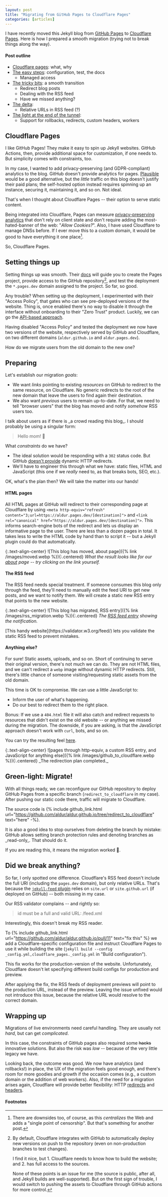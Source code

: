 ```yaml
---
layout: post
title: "Migrating from GitHub Pages to Cloudflare Pages"
categories: [articles]
---
```


I have recently moved this Jekyll blog from [GitHub
Pages](https://pages.github.com) to [Cloudflare
Pages](https://developers.cloudflare.com/pages/). Here is how I prepared a
smooth migration (trying not to break things along the way).

#### Post outline

- [Cloudflare pages](#cloudflare-pages): what, why
- [The easy steps](#setting-things-up): configuration, test, the docs
  - Managed access
- [The tricky bits](#preparing): a smooth transition
  - Redirect blog posts
  - Dealing with the RSS feed
  - Have we missed anything?
- [The delta](#did-we-break-anything):
  - Relative URLs in RSS feed (?)
- [The light at the end of the tunnel](#wrapping-up):
  - Support for rollbacks, redirects, custom headers, workers

## Cloudflare Pages

I like GitHub Pages! They make it easy to spin up Jekyll websites. GitHub
Actions, then, provide additional space for customization, if one needs to. But
simplicity comes with constraints, too.

In my case, I wanted to add privacy-preserving (and GDPR-compliant) analytics to
the blog. GitHub doesn't provide analytics for pages.
[Plausible](https://plausible.io) would be a good alternative, but the _little_
traffic on this blog doesn't justify their paid plans; the self-hosted option
instead requires spinning up an instance, securing it, maintaining it, and so
on. Not ideal.

That's when I thought about Cloudflare Pages -- their option to serve static
content.

Being integrated into Cloudflare, Pages can measure [privacy-preserving
analytics](https://www.cloudflare.com/en-gb/web-analytics/) that don't rely on
client state and don't require adding the most-hated-banner of the web: "_Allow
Cookies?_". Also, I have used Cloudflare to manage DNSs before. If I ever move
this to a custom domain, it would be good to have everything it one
place[^censorship].

So, Cloudflare Pages.

## Setting things up

Setting things up was smooth. Their
[docs](https://developers.cloudflare.com/pages/migrations/migrating-jekyll-from-github-pages/)
will guide you to create the Pages project, provide access to the GitHub
repository[^reverse_access], and test the deployment the
`*.pages.dev` domain assigned to the project. So far, so good.

Any trouble? When setting up the deployment, I experimented with their "Access
Policy", that gates who can see pre-deployed versions of the website. Thing is,
once enabled there's no way to disable it through the interface without
onboarding to their "Zero Trust" product. Luckily, we can go the
[API-based approach](https://community.cloudflare.com/t/how-can-i-disable-the-access-policy-of-cloudflare-pages/292358/10).

Having disabled "Access Policy" and tested the deployment we now have two
versions of the website, respectively served by GitHub and Cloudflare, on two
different domains (`aldur.github.io` and `aldur.pages.dev`).

How do we migrate users from the old domain to the new one?

## Preparing

Let's establish our migration _goals_:

- We want _links_ pointing to existing _resources_ on GitHub to redirect to the
  same resource, on Cloudflare. No generic redirects to the root of the new
  domain that leave the users to find again their destination.
- We also want _previous_ users to remain up-to-date. For that, we need to tell
  "browser users" that the blog has moved and notify _somehow_ RSS users too.

<div class="note" markdown="1">
I talk about users as if there is _a crowd reading this blog_.
I should probably be using a singular form:

> Hello mom! 👋

</div>

What _constraints_ do we have?

- The ideal solution would be responding with a `302` status code. But GitHub
  [doesn't
  provide](https://til.simonwillison.net/github/github-pages#user-content-custom-redirects-are-not-supported)
  dynamic HTTP redirects.
- We'll have to engineer this through what we have: static files, HTML and
  JavaScript (this one if we _really_ need to, as that breaks bots, SEO, etc.).

OK, what's the plan then? We will take the matter into our hands!

#### HTML pages

All HTML pages at GitHub will redirect to their corresponding page at Cloudflare
by using `<meta http-equiv="refresh"
content="3;url=https://aldur.pages.dev/[destination]">` and `<link
rel="canonical" href="https://aldur.pages.dev/[destination]">`. This informs
search-engine bots of the redirect and lets us display an informative page to
the user. There are less than a dozen pages in total. It takes less to write the
HTML code by hand than to script it -- but a Jekyll plugin could do that
automatically.

{:.text-align-center}
![This blog has moved, about page]({% link /images/moved.webp %}){:.centered}
_What the result looks like for our [about](https://aldur.github.io/about) page -- try clicking on the link yourself._

#### The RSS feed

The RSS feed needs special treatment. If someone consumes this blog only through
the feed, they'll need to manually edit the feed URI to get new posts, and we
want to notify them. We will create a static new RSS entry that points to the
new website.

{:.text-align-center}
![This blog has migrated, RSS entry]({% link /images/rss_migration.webp %}){:.centered}
_The [RSS feed entry](https://aldur.github.io/feed.xml) showing the notification._

<div class="hint" markdown="1">
[This handy
website](https://validator.w3.org/feed/) lets you validate the static RSS feed
to prevent mistakes.
</div>

#### Anything else?

For sure! Static assets, uploads, and so on. Short of continuing to serve their
original version, there's not much we can do. They are not HTML files, and we
can't redirect a `webp` image without dynamic HTTP redirects. Still, there's
little chance of someone visiting/requesting static assets from the old domain.

This time is OK to compromise. We can use a little JavaScript to:

- Inform the user of what's happening.
- Do our best to redirect them to the right place.

Bonus: If we use a `404.html` file it will also catch and redirect requests to
resources that didn't exist on the old website -- or anything we missed during
the migration. The downside, if you are asking, is that the JavaScript approach
doesn't work with `curl`, bots, and so on.

You can try the resulting feel [here](https://aldur.github.io/foo).

<div class="note" markdown="1">
{:.text-align-center}
![pages through http-equiv, a custom RSS entry, and JavaScript for anything else]({% link /images/github_to_cloudflare.webp %}){:.centered}
_The redirection plan completed._
</div>

## Green-light: Migrate!

With all things ready, we can reconfigure our GitHub repository to deploy GitHub
Pages from a specific branch (`redirect_to_cloudflare` in my case). After
pushing our static code there, traffic will migrate to Cloudflare.

The source code is {% include github_link.html
url="https://github.com/aldur/aldur.github.io/tree/redirect_to_cloudflare" text="here" -%}.

<div class="hint" markdown="1">
It is also a good idea to stop ourselves from deleting the branch by mistake:
GitHub allows setting branch protection rules and denoting branches as
_read-only_. That should do it.
</div>

If you are reading this, it means the migration worked 🎉.

## Did we break anything?

So far, I only spotted one difference. Cloudflare's RSS feed doesn't include the
full URI (including the `pages.dev` domain), but only relative URLs. That's
because the [`jekyll-feed` plugin](https://github.com/jekyll/jekyll-feed) relies
on `site.url` or `site.github.url` (if deployed on GitHub) -- both missing in my
case.

Our RSS validator complains -- and rightly so:

> id must be a full and valid URL: /feed.xml

Interestingly, this doesn't break my RSS reader.

To {% include github_link.html
url="https://github.com/aldur/aldur.github.io/pull/11" text="fix this" %} we
add a Cloudflare-specific configuration file and instruct Cloudflare Pages
to use it while building the site (`jekyll build --config
_config.yml,cloudflare_pages._config.yml` in "Build configuration").

<div class="admonition" markdown="1">
This fix works for the production-version of the website. Unfortunately,
Cloudflare doesn't let specifying different build configs for production and
preview.

After applying the fix, the RSS feeds of deployment previews will point to
the production URL, instead of the preview. Leaving the issue unfixed would not
introduce this issue, because the relative URL would resolve to the correct
domain.

</div>

## Wrapping up

Migrations of live environments need careful handling. They are usually not
_hard_, but can get _complicated_.

In this case, the constraints of GitHub pages also required some ~~hacks~~
innovative solutions. But also the risk was _low_ -- because of the very little
legacy we have.

Looking back, the outcome was good. We now have analytics (and rollbacks!) in
place, the UX of the migration feels good enough, and there's room for more
goodies and growth if the occasion comes (e.g., a custom domain or the addition
of web workers). Also, if the need for a migration arises again, Cloudflare will
provide better flexibility: HTTP
[redirects](https://developers.cloudflare.com/pages/platform/redirects/) and
[headers](https://developers.cloudflare.com/pages/platform/headers/).

#### Footnotes

[^censorship]:
    There are downsides too, of course, as this _centralizes_ the
    Web and adds a "single point of censorship". But that's something for
    another post.

[^reverse_access]:
    By default, Cloudflare integrates with GitHub to
    automatically deploy new versions on push to the repository (even on
    non-production branches to test changes).

    I find it nice, but 1. Cloudflare
    needs to know how to build the website; and 2. has full access to the sources.

    None of these points is an issue for me (the source is public, after all, and
    Jekyll builds are well-supported). But on the first sign of trouble, I would
    switch to pushing the assets to Cloudflare through GitHub actions for more
    control.

